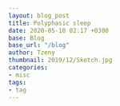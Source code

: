 ```yaml
---
layout: blog_post
title: Polyphasic sleep
date: 2020-05-10 02:17 +0300
base: Blog
base_url: "/blog"
author: Tzeny
thumbnail: 2019/12/Sketch.jpg
categories:
- misc
tags:
- tag
---
```

